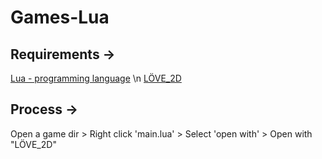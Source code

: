 # Games-Lua

## Requirements ->
[Lua - programming language](https://www.lua.org/download.html) \n
[LÖVE_2D](https://love2d.org)

## Process ->
Open a game dir > Right click 'main.lua' > Select 'open with' > Open with "LÖVE_2D"
